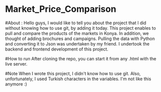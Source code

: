 # Market_Price_Comparison

#About :
  Hello guys, I would like to tell you about the project that I did without knowing how to use git, by adding it today.
  This project enables to pull and compare the products of the markets in Konya. In addition, we thought of adding brochures and campaigns.
  Pulling the data with Python and converting it to Json was undertaken by my friend.
  I undertook the backend and frontend development of this project.
  
  #How to run
  After cloning the repo, you can start it from any .html with the live server.
  
  #Note
  When I wrote this project, I didn't know how to use git.
  Also, unfortunately, I used Turkish characters in the variables. I'm not like this anymore :)
